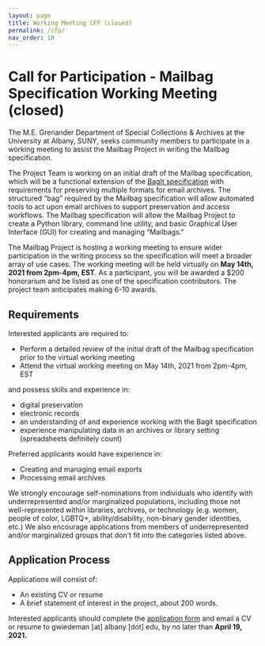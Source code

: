 ```yaml
---
layout: page
title: Working Meeting CFP (closed)
permalink: /cfp/
nav_order: 10
---
```


# Call for Participation - Mailbag Specification Working Meeting (closed)

The M.E. Grenander Department of Special Collections & Archives at the University at Albany, SUNY, seeks community members to participate in a working meeting to assist the Mailbag Project in writing the Mailbag specification.

The Project Team is working on an initial draft of the Mailbag specification, which will be a functional extension of the [BagIt specification](https://tools.ietf.org/html/rfc8493) with requirements for preserving multiple formats for email archives. The structured “bag” required by the Mailbag specification will allow automated tools to act upon email archives to support preservation and access workflows. The Mailbag specification will allow the Mailbag Project to create a Python library, command line utility, and basic Graphical User Interface (GUI) for creating and managing “Mailbags.”

The Mailbag Project is hosting a working meeting to ensure wider participation in the writing process so the specification will meet a broader array of use cases. The working meeting will be held virtually on **May 14th, 2021 from 2pm-4pm, EST**. As a participant, you will be awarded a $200 honorarium and be listed as one of the specification contributors. The project team anticipates making 6-10 awards.

## Requirements

Interested applicants are required to:

- Perform a detailed review of the initial draft of the Mailbag specification prior to the virtual working meeting
- Attend the virtual working meeting on May 14th, 2021 from 2pm-4pm, EST

and possess skills and experience in: 

- digital preservation
- electronic records
- an understanding of and experience working with the Bagit specification
- experience manipulating data in an archives or library setting (spreadsheets definitely count)

Preferred applicants would have experience in: 

- Creating and managing email exports
- Processing email archives

We strongly encourage self-nominations from individuals who identify with underrepresented and/or marginalized populations, including those not well-represented within libraries, archives, or technology (e.g. women, people of color, LGBTQ+, ability/disability, non-binary gender identities, etc.) We also encourage applications from members of underrepresented and/or marginalized groups that don't fit into the categories listed above.

## Application Process

Applications will consist of:

- An existing CV or resume
- A brief statement of interest in the project, about 200 words.

Interested applicants should complete the [application form](https://docs.google.com/forms/d/e/1FAIpQLSdhri4FLhMBTuBQjka2hEJGYxlZK3LC9IXjUXfNuNA3H4FsuA/viewform?usp=sf_link) and email a CV or resume to gwiedeman [at] albany [dot] edu, by no later than **April 19, 2021.**